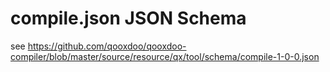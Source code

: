 # compile.json JSON Schema

see https://github.com/qooxdoo/qooxdoo-compiler/blob/master/source/resource/qx/tool/schema/compile-1-0-0.json
